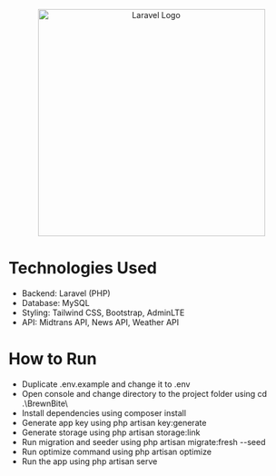 <p align="center"><a href="https://laravel.com" target="_blank"><img src="https://raw.githubusercontent.com/laravel/art/master/logo-lockup/5%20SVG/2%20CMYK/1%20Full%20Color/laravel-logolockup-cmyk-red.svg" width="400" alt="Laravel Logo"></a></p>

# Technologies Used
- Backend: Laravel (PHP)
- Database: MySQL
- Styling: Tailwind CSS, Bootstrap, AdminLTE
- API: Midtrans API, News API, Weather API
  
# How to Run
- Duplicate .env.example and change it to .env
- Open console and change directory to the project folder using cd .\BrewnBite\
- Install dependencies using composer install
- Generate app key using php artisan key:generate
- Generate storage using php artisan storage:link
- Run migration and seeder using php artisan migrate:fresh --seed
- Run optimize command using php artisan optimize
- Run the app using php artisan serve
